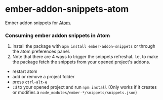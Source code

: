 # ember-addon-snippets-atom

Ember addon snippets for [Atom](http://atom.io/).

### Consuming ember addon snippets in Atom

1. Install the package with `apm install ember-addon-snippets` or through the atom preferences panel.
2. Note that there are 4 ways to trigger the snippets refreshal. I.e, to make the package fetch the snippets from your opened project's addons.
  * restart atom
  * add or remove a project folder
  * press `ctrl-alt-e`
  * `cd` to your opened project and run `npm install` (Only works if it creates or modifies a `node_modules/ember-*/snippets/snippets.json`)
